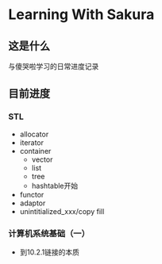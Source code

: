 # Learning With Sakura

## 这是什么

与傻哭啦学习的日常进度记录

## 目前进度

### STL

- allocator
- iterator
- container
  - vector
  - list 
  - tree
  - hashtable开始
- functor
- adaptor
- unintitialized_xxx/copy fill

### 计算机系统基础（一）

- 到10.2.1链接的本质

